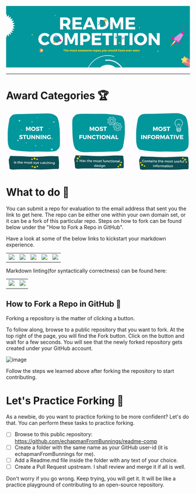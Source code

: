 <img src="header.gif" width=1000>

---

# Award Categories 🏆
<img src="awards.gif" width=1000>

# What to do 📜
You can submit a repo for evaluation to the email address that sent you the link to get here. 
The repo can be either one within your own domain set, or it can be a fork of this particular
repo. Steps on how to fork can be found below under the "How to Fork a Repo in GitHub".

Have a look at some of the below links to kickstart your markdown experience.

<table width="680">
    <tbody>
        <tr valign="top">
            <td align="center">
            <a href="https://dillinger.io/">
            <img height="25px" src="https://img.shields.io/badge/dillinger.io-12100E?logoColor=white&color=teal"></a>
            </td>
            <td align="center">
            <a href="https://dlaa.me/markdownlint/">
            <img height="25px" src="https://img.shields.io/badge/dlaa.me-12100E?logoColor=white&color=teal"></a>
            </td>
            <td align="center">
            <a href="https://stackedit.io/">
            <img height="25px" src="https://img.shields.io/badge/stackedit.io-12100E?logoColor=white&color=teal"></a>
            </td>
            <td align="center">
            <a href="https://markdownlivepreview.com/">
            <img height="25px" src="https://img.shields.io/badge/markdownlivepreview.com-12100E?logoColor=white&color=teal"></a>
            </td>
            <td align="center">
            <a href="https://pandao.github.io/editor.md/en.html">
            <img height="25px" src="https://img.shields.io/badge/pandao.github.io-12100E?logoColor=white&color=teal"></a>
            </td>
        </tr>
    </tbody>
</table>

Markdown linting(for syntactically correctness) can be found here:
<table width="350">
    <tbody>
        <tr valign="top">
            <td align="center">
            <a href="https://marketplace.visualstudio.com/items?itemName=DavidAnson.vscode-markdownlint">
            <img height="25px" src="https://img.shields.io/badge/marketplace.visualstudio.com-12100E?logoColor=white&color=teal"></a>
            </td>
            <td align="center">
            <a href="https://earthly.dev/blog/markdown-lint/">
            <img height="25px" src="https://img.shields.io/badge/earthly.dev-12100E?logoColor=white&color=teal"></a>
            </td>
        </tr>
    </tbody>
</table>


## How to Fork a Repo in GitHub 📗
Forking a repository is the matter of clicking a button.

To follow along, browse to a public repository that you want to fork. At the top right of the page, you will find the Fork button. Click on the button and wait for a few seconds. You will see that the newly forked repository gets created under your GitHub account.

![image](https://user-images.githubusercontent.com/46700551/166171094-34e8f8d9-4437-4074-a3e3-83b0c28f24bc.png)

Follow the steps we learned above after forking the repository to start contributing.

# Let's Practice Forking 🔧
As a newbie, do you want to practice forking to be more confident? Let's do that. You can perform these tasks to practice forking.

- [ ] Browse to this public repository: https://github.com/echapmanFromBunnings/readme-comp
- [ ] Create a folder with the same name as your GitHub user-id (it is echapmanFromBunnings for me).
- [ ] Add a Readme.md file inside the folder with any text of your choice.
- [ ] Create a Pull Request upstream. I shall review and merge it if all is well.

Don't worry if you go wrong. Keep trying, you will get it. It will be like a practice playground of contributing to an open-source repository.
